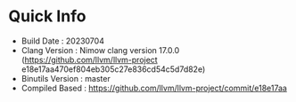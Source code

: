 # Quick Info
* Build Date : 20230704
* Clang Version : Nimow clang version 17.0.0 (https://github.com/llvm/llvm-project e18e17aa470ef804eb305c27e836cd54c5d7d82e)
* Binutils Version : master
* Compiled Based : https://github.com/llvm/llvm-project/commit/e18e17aa

